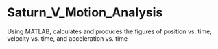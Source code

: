 # Saturn_V_Motion_Analysis
Using MATLAB, calculates and produces the figures of position vs. time, velocity vs. time, and acceleration vs. time
